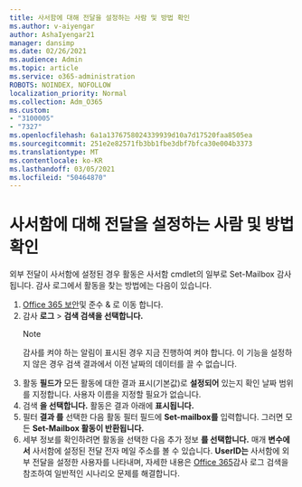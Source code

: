 ```yaml
---
title: 사서함에 대해 전달을 설정하는 사람 및 방법 확인
ms.author: v-aiyengar
author: AshaIyengar21
manager: dansimp
ms.date: 02/26/2021
ms.audience: Admin
ms.topic: article
ms.service: o365-administration
ROBOTS: NOINDEX, NOFOLLOW
localization_priority: Normal
ms.collection: Adm_O365
ms.custom:
- "3100005"
- "7327"
ms.openlocfilehash: 6a1a1376758024339939d10a7d17520faa8505ea
ms.sourcegitcommit: 251e2e82571fb3bb1fbe3dbf7bfca30e004b3373
ms.translationtype: MT
ms.contentlocale: ko-KR
ms.lasthandoff: 03/05/2021
ms.locfileid: "50464870"
---
```

# <a name="find-out-who-set-up-forwarding-on-a-mailbox-and-how"></a>사서함에 대해 전달을 설정하는 사람 및 방법 확인

외부 전달이 사서함에 설정된 경우 활동은 사서함 cmdlet의 일부로 Set-Mailbox 감사됩니다. 감사 로그에서 활동을 찾는 방법에는 다음이 있습니다.

1. [Office 365 보안](https://go.microsoft.com/fwlink/p/?linkid=2077143)및 준수 & 로 이동 합니다.
1. 감사 **로그** >  **검색 검색을 선택합니다.**
    > [!NOTE]
    > 감사를 켜야 하는 알림이 표시된 경우 지금 진행하여 켜야 합니다. 이 기능을 설정하지 않은 경우 검색 결과에서 이전 날짜의 데이터를 끌 수 없습니다.
1. 활동 **필드가** 모든 활동에 대한 결과 표시(기본값)로 **설정되어** 있는지 확인 날짜 범위를 지정합니다. 사용자 이름을 지정할 필요가 없습니다.
1. 검색 **을 선택합니다.** 활동은 결과 아래에 **표시됩니다.**
1. 필터 **결과 를** 선택한 다음 활동 필터 필드에 **Set-mailbox를** 입력합니다.  그러면 모든 **Set-Mailbox 활동이 반환됩니다.**
1. 세부 정보를 확인하려면 활동을 선택한 다음 추가 정보 **를 선택합니다.** 매개 **변수에서** 사서함에 설정된 전달 전자 메일 주소를 볼 수 있습니다. **UserID는** 사서함에 외부 전달을 설정한 사용자를 나타내며,
자세한 내용은 [Office 365](https://go.microsoft.com/fwlink/?linkid=2103944)감사 로그 검색을 참조하여 일반적인 시나리오 문제를 해결합니다.
